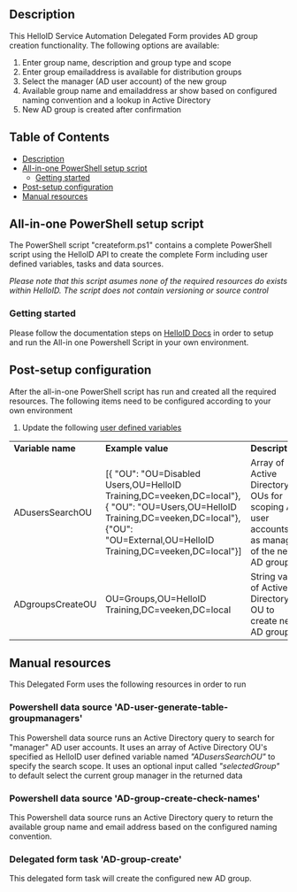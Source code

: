 <!-- Description -->
## Description
This HelloID Service Automation Delegated Form provides AD group creation functionality. The following options are available:
 1. Enter group name, description and group type and scope
 2. Enter group emailaddress is available for distribution groups
 3. Select the manager (AD user account) of the new group
 4. Available group name and emailaddress ar show based on configured naming convention and a lookup in Active Directory
 5. New AD group is created after confirmation
 
<!-- TABLE OF CONTENTS -->
## Table of Contents
* [Description](#description)
* [All-in-one PowerShell setup script](#all-in-one-powershell-setup-script)
  * [Getting started](#getting-started)
* [Post-setup configuration](#post-setup-configuration)
* [Manual resources](#manual-resources)


## All-in-one PowerShell setup script
The PowerShell script "createform.ps1" contains a complete PowerShell script using the HelloID API to create the complete Form including user defined variables, tasks and data sources.

 _Please note that this script asumes none of the required resources do exists within HelloID. The script does not contain versioning or source control_


### Getting started
Please follow the documentation steps on [HelloID Docs](https://docs.helloid.com/hc/en-us/articles/360017556559-Service-automation-GitHub-resources) in order to setup and run the All-in one Powershell Script in your own environment.

 
## Post-setup configuration
After the all-in-one PowerShell script has run and created all the required resources. The following items need to be configured according to your own environment
 1. Update the following [user defined variables](https://docs.helloid.com/hc/en-us/articles/360014169933-How-to-Create-and-Manage-User-Defined-Variables)
<table>
  <tr><td><strong>Variable name</strong></td><td><strong>Example value</strong></td><td><strong>Description</strong></td></tr>
  <tr><td>ADusersSearchOU</td><td>[{ "OU": "OU=Disabled Users,OU=HelloID Training,DC=veeken,DC=local"},{ "OU": "OU=Users,OU=HelloID Training,DC=veeken,DC=local"},{"OU": "OU=External,OU=HelloID Training,DC=veeken,DC=local"}]</td><td>Array of Active Directory OUs for scoping AD user accounts as manager of the new AD group</td></tr>
  <tr><td>ADgroupsCreateOU</td><td>OU=Groups,OU=HelloID Training,DC=veeken,DC=local</td><td>String value of Active Directory OU to create new AD groups</td></tr>
</table>

## Manual resources
This Delegated Form uses the following resources in order to run

### Powershell data source 'AD-user-generate-table-groupmanagers'
This Powershell data source runs an Active Directory query to search for "manager" AD user accounts. It uses an array of Active Directory OU's specified as HelloID user defined variable named _"ADusersSearchOU"_ to specify the search scope. It uses an optional input called _"selectedGroup"_ to default select the current group manager in the returned data

### Powershell data source 'AD-group-create-check-names'
This Powershell data source runs an Active Directory query to return the available group name and email address based on the configured naming convention.  

### Delegated form task 'AD-group-create'
This delegated form task will create the configured new AD group.
